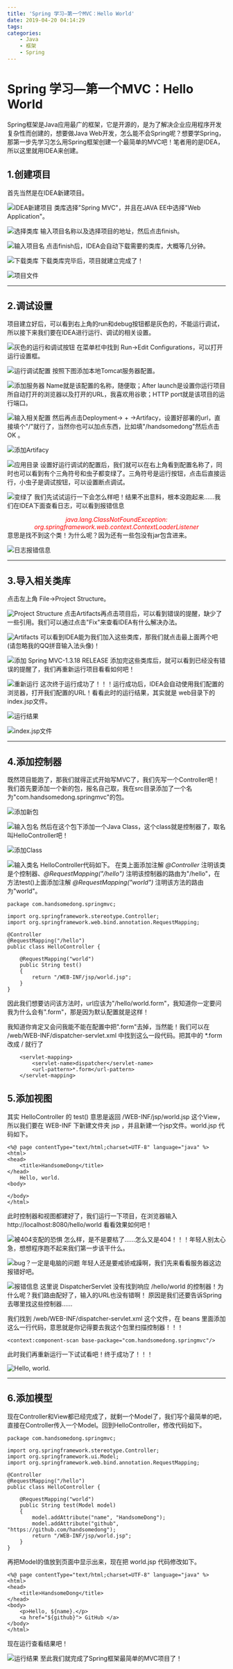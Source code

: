 ```yaml
---
title: 'Spring 学习—第一个MVC：Hello World'
date: 2019-04-20 04:14:29
tags: 
categories: 
    - Java
    - 框架
    - Spring
---
```

# Spring 学习—第一个MVC：Hello World
Spring框架是Java应用最广的框架，它是开源的，是为了解决企业应用程序开发复杂性而创建的，想要做Java Web开发，怎么能不会Spring呢？想要学Spring，那第一步先学习怎么用Spring框架创建一个最简单的MVC吧！笔者用的是IDEA，所以这里就用IDEA来创建。
## 1.创建项目
首先当然是在IDEA新建项目。

![IDEA新建项目](https://i.loli.net/2019/04/22/5cbc9d90cc126.png)
类库选择"Spring MVC"，并且在JAVA EE中选择"Web Application"。

![选择类库](https://i.loli.net/2019/04/22/5cbc9f6326dd4.png)
输入项目名称以及选择项目的地址，然后点击finish。

![输入项目名](https://i.loli.net/2019/04/22/5cbca08ee6363.png)
点击finish后，IDEA会自动下载需要的类库，大概等几分钟。

![下载类库](https://i.loli.net/2019/04/22/5cbca08ec5768.png)
下载类库完毕后，项目就建立完成了！

![项目文件](https://i.loli.net/2019/04/22/5cbca1a33bcbd.png)

---
## 2.调试设置
项目建立好后，可以看到右上角的run和debug按钮都是灰色的，不能运行调试，所以接下来我们要在IDEA进行运行、调试的相关设置。

![灰色的运行和调试按钮](https://i.loli.net/2019/04/22/5cbca7fa00965.png)
在菜单栏中找到 Run->Edit Configurations，可以打开运行设置框。

![运行调试配置](https://i.loli.net/2019/04/22/5cbca82fb4317.png)
按照下图添加本地Tomcat服务器配置。

![添加服务器](https://i.loli.net/2019/04/22/5cbca857a68f6.png)
Name就是该配置的名称，随便取；After launch是设置你运行项目所自动打开的浏览器以及打开的URL，我喜欢用谷歌；HTTP port就是该项目的运行端口。

![输入相关配置](https://i.loli.net/2019/04/22/5cbca873eec91.png)
然后再点击Deployment-> + ->Artifacy，设置好部署的url，直接填个"/"就行了，当然你也可以加点东西，比如填"/handsomedong"然后点击 OK 。

![添加Artifacy](https://i.loli.net/2019/04/22/5cbca89037029.png)

![应用目录](https://i.loli.net/2019/04/22/5cbca8abc0f47.png)
设置好运行调试的配置后，我们就可以在右上角看到配置名称了，同时也可以看到有个三角符号和虫子都变绿了。三角符号是运行按钮，点击后直接运行，小虫子是调试按钮，可以设置断点调试。

![变绿了](https://i.loli.net/2019/04/22/5cbca9046f750.png)
我们先试试运行一下会怎么样吧！结果不出意料，根本没跑起来……我们在IDEA下面查看日志，可以看到报错信息
<font color=#FF0000><center>*java.lang.ClassNotFoundException: org.springframework.web.context.ContextLoaderListener* </center> </font>
意思是找不到这个类！为什么呢？因为还有一些包没有jar包含进来。

![日志报错信息](https://i.loli.net/2019/04/22/5cbca9202eeaa.png)

---

## 3.导入相关类库
点击左上角 File->Project Structure。

![Project Structure](https://i.loli.net/2019/04/22/5cbcac519ce36.png)
点击Artifacts再点击项目后，可以看到错误的提醒，缺少了一些引用。我们可以通过点击"Fix"来查看IDEA有什么解决办法。

![Artifacts](https://i.loli.net/2019/04/22/5cbcac51ab62d.png)
可以看到IDEA能为我们加入这些类库，那我们就点击最上面两个吧(请忽略我的QQ拼音输入法头像)！

![添加 Spring MVC-1.3.18 RELEASE](https://i.loli.net/2019/04/22/5cbcad4fbae7d.png)
添加完这些类库后，就可以看到已经没有错误的提醒了，我们再重新运行项目看看如何吧！

![重新运行](https://i.loli.net/2019/04/22/5cbcac5171a78.png)
这次终于运行成功了！！！运行成功后，IDEA会自动使用我们配置的浏览器，打开我们配置的URL！看看此时的运行结果，其实就是 web目录下的 index.jsp文件。

![运行结果](https://i.loli.net/2019/04/22/5cbcac51642d0.png)

![index.jsp文件](https://i.loli.net/2019/04/22/5cbcac517e20f.png)

---

## 4.添加控制器
既然项目能跑了，那我们就得正式开始写MVC了，我们先写一个Controller吧！
我们首先要添加一个新的包，报名自己取，我在src目录添加了一个名为"com.handsomedong.springmvc"的包。

![添加新包](https://i.loli.net/2019/04/22/5cbcb22d90dd9.png)

![输入包名](https://i.loli.net/2019/04/22/5cbcb22d7f475.png)
然后在这个包下添加一个Java Class，这个class就是控制器了，取名叫HelloController吧！

![添加Class](https://i.loli.net/2019/04/22/5cbcb22d8adf5.png)

![输入类名](https://i.loli.net/2019/04/22/5cbcb22d67bfd.png)
HelloController代码如下。
在类上面添加注解 *@Controller* 注明该类是个控制器、*@RequestMapping("/hello")* 注明该控制器的路由为"/hello"，在方法test()上面添加注解 *@RequestMapping("world")* 注明该方法的路由为"world"。

```
package com.handsomedong.springmvc;

import org.springframework.stereotype.Controller;
import org.springframework.web.bind.annotation.RequestMapping;

@Controller
@RequestMapping("/hello")
public class HelloController {

    @RequestMapping("world")
    public String test()
    {
        return "/WEB-INF/jsp/world.jsp";
    }
}
```

因此我们想要访问该方法时，url应该为"/hello/world.form"，我知道你一定要问我为什么会有".form"，那是因为默认配置就是这样！

我知道你肯定又会问我能不能在配置中把".form"去掉，当然能！我们可以在 /web/WEB-INF/dispatcher-servlet.xml 中找到这么一段代码。把其中的 \*.form 改成 / 就行了

```
    <servlet-mapping>
        <servlet-name>dispatcher</servlet-name>
        <url-pattern>*.form</url-pattern>
    </servlet-mapping>
```

## 5.添加视图
其实 HelloController 的 test() 意思是返回 /WEB-INF/jsp/world.jsp 这个View，所以我们要在 WEB-INF 下新建文件夹 jsp ，并且新建一个jsp文件。world.jsp 代码如下。

```
<%@ page contentType="text/html;charset=UTF-8" language="java" %>
<html>
<head>
    <title>HandsomeDong</title>
</head>
    Hello, world.
<body>

</body>
</html>
```

此时控制器和视图都建好了，我们运行一下项目，在浏览器输入 http://localhost:8080/hello/world 看看效果如何吧！

![被404支配的恐惧](https://i.loli.net/2019/04/22/5cbcb9a734bef.png)
怎么样，是不是要枯了……怎么又是404！！！年轻人别太心急，想想程序跑不起来我们第一步该干什么。

![bug？一定是电脑的问题](http://tc.sinaimg.cn/maxwidth.2048/tc.service.weibo.com/p/www_apkbus_com/d4e669d65a97f2ee45af6bc42ba016ff.gif)
年轻人还是要戒骄戒躁啊，我们先来看看服务器这边报错好吧。

![报错信息](https://i.loli.net/2019/04/22/5cbcb9a73e678.png)
这里说 DispatcherServlet 没有找到响应 /hello/world 的控制器！为什么呢？我们路由配好了，输入的URL也没有错啊！
原因是我们还要告诉Spring去哪里找这些控制器……


我们找到 /web/WEB-INF/dispatcher-servlet.xml 这个文件，在 beans 里面添加这么一行代码，意思就是你记得要去我这个包里扫描控制器！！！

```
<context:component-scan base-package="com.handsomedong.springmvc"/>
```
此时我们再重新运行一下试试看吧！终于成功了！！！

![Hello, world.](https://i.loli.net/2019/04/22/5cbcbb344abac.png)

---
## 6.添加模型
现在Controller和View都已经完成了，就剩一个Model了，我们写个最简单的吧，直接在Controller传入一个Model。回到HelloController，修改代码如下。
```
package com.handsomedong.springmvc;

import org.springframework.stereotype.Controller;
import org.springframework.ui.Model;
import org.springframework.web.bind.annotation.RequestMapping;

@Controller
@RequestMapping("/hello")
public class HelloController {

    @RequestMapping("world")
    public String test(Model model)
    {
        model.addAttribute("name", "HandsomeDong");
        model.addAttribute("github", "https://github.com/handsomedong");
        return "/WEB-INF/jsp/world.jsp";
    }
}
```

再把Model的值放到页面中显示出来，现在把 world.jsp 代码修改如下。
```
<%@ page contentType="text/html;charset=UTF-8" language="java" %>
<html>
<head>
    <title>HandsomeDong</title>
</head>
<body>
    <p>Hello, ${name}.</p>
    <a href="${github}"> GitHub </a>
</body>
</html>
```
现在运行查看结果吧！

![运行结果](https://i.loli.net/2019/04/22/5cbcbe1973bcb.png)
至此我们就完成了Spring框架最简单的MVC项目了！


